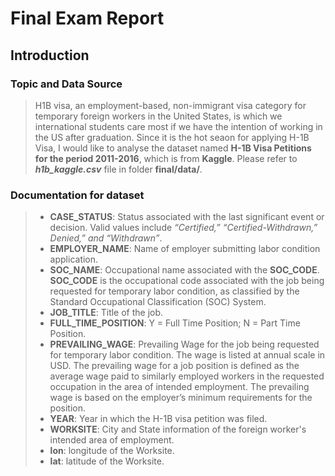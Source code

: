 # Final Exam Report
## Introduction
### Topic and Data Source
> H1B visa, an employment-based, non-immigrant visa category for temporary foreign workers in the United States, is which we international students care most if we have the intention of working in the US after graduation. Since it is the hot seaon for applying H-1B Visa, I would like to analyse the dataset named **H-1B Visa Petitions for the period 2011-2016**, which is from **Kaggle**. Please refer to **_h1b_kaggle.csv_** file in folder **final/data/**.

### Documentation for dataset
> * **CASE_STATUS**: Status associated with the last significant event or decision. Valid values include _“Certified,” “Certified-Withdrawn,” Denied,” and “Withdrawn”_.
> * **EMPLOYER_NAME**: Name of employer submitting labor condition application.
> * **SOC_NAME**: Occupational name associated with the **SOC_CODE**. **SOC_CODE** is the occupational code associated with the job being requested for temporary labor condition, as classified by the Standard Occupational Classification (SOC) System.
> * **JOB_TITLE**: Title of the job.
> * **FULL_TIME_POSITION**: Y = Full Time Position; N = Part Time Position.
> * **PREVAILING_WAGE**: Prevailing Wage for the job being requested for temporary labor condition. The wage is listed at annual scale in USD. The prevailing wage for a job position is defined as the average wage paid to similarly employed workers in the requested occupation in the area of intended employment. The prevailing wage is based on the employer’s minimum requirements for the position.
> * **YEAR**: Year in which the H-1B visa petition was filed.
> * **WORKSITE**: City and State information of the foreign worker's intended area of employment.
> * **lon**: longitude of the Worksite.
> * **lat**: latitude of the Worksite.


